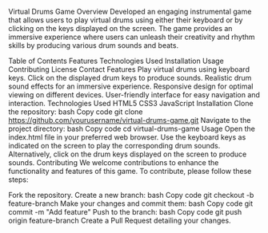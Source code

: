 Virtual Drums Game
Overview
Developed an engaging instrumental game that allows users to play virtual drums using either their keyboard or by clicking on the keys displayed on the screen. The game provides an immersive experience where users can unleash their creativity and rhythm skills by producing various drum sounds and beats.

Table of Contents
Features
Technologies Used
Installation
Usage
Contributing
License
Contact
Features
Play virtual drums using keyboard keys.
Click on the displayed drum keys to produce sounds.
Realistic drum sound effects for an immersive experience.
Responsive design for optimal viewing on different devices.
User-friendly interface for easy navigation and interaction.
Technologies Used
HTML5
CSS3
JavaScript
Installation
Clone the repository:
bash
Copy code
git clone https://github.com/yourusername/virtual-drums-game.git
Navigate to the project directory:
bash
Copy code
cd virtual-drums-game
Usage
Open the index.html file in your preferred web browser.
Use the keyboard keys as indicated on the screen to play the corresponding drum sounds.
Alternatively, click on the drum keys displayed on the screen to produce sounds.
Contributing
We welcome contributions to enhance the functionality and features of this game. To contribute, please follow these steps:

Fork the repository.
Create a new branch:
bash
Copy code
git checkout -b feature-branch
Make your changes and commit them:
bash
Copy code
git commit -m "Add feature"
Push to the branch:
bash
Copy code
git push origin feature-branch
Create a Pull Request detailing your changes.
